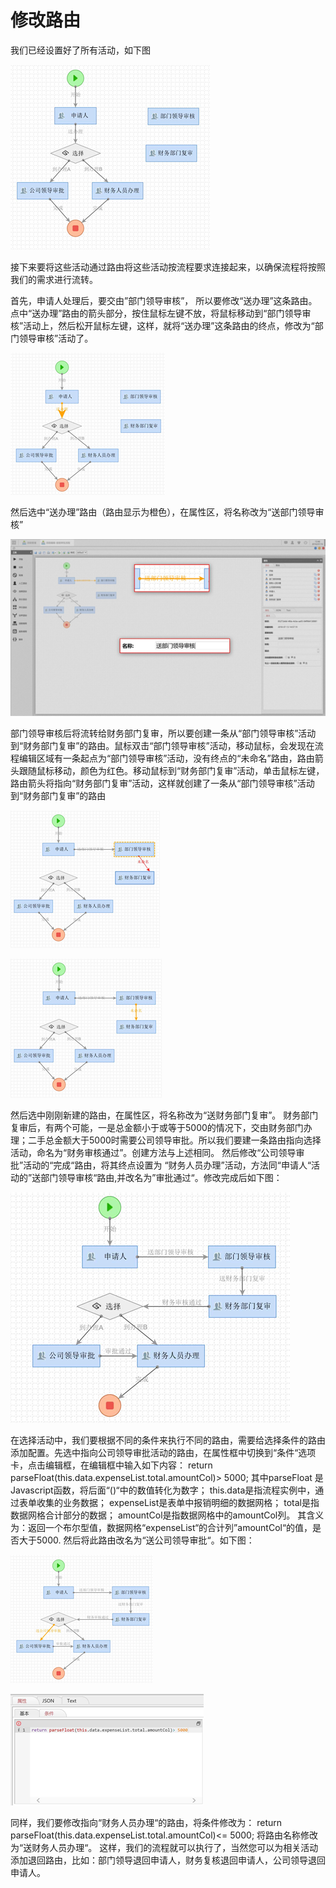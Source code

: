 # 修改路由

我们已经设置好了所有活动，如下图



![](../../.gitbook/assets/image%20%2882%29.png)




  
接下来要将这些活动通过路由将这些活动按流程要求连接起来，以确保流程将按照我们的需求进行流转。

首先，申请人处理后，要交由”部门领导审核”， 所以要修改“送办理”这条路由。点中“送办理”路由的箭头部分，按住鼠标左键不放，将鼠标移动到“部门领导审核”活动上，然后松开鼠标左键，这样，就将“送办理”这条路由的终点，修改为“部门领导审核”活动了。



![](../../.gitbook/assets/image%20%2832%29.png)

然后选中“送办理”路由（路由显示为橙色），在属性区，将名称改为“送部门领导审核”

![](../../.gitbook/assets/image%20%2897%29.png)

部门领导审核后将流转给财务部门复审，所以要创建一条从“部门领导审核”活动到“财务部门复审”的路由。鼠标双击“部门领导审核”活动，移动鼠标，会发现在流程编辑区域有一条起点为“部门领导审核”活动，没有终点的“未命名”路由，路由箭头跟随鼠标移动，颜色为红色。移动鼠标到“财务部门复审”活动，单击鼠标左键，路由箭头将指向“财务部门复审”活动，这样就创建了一条从“部门领导审核”活动到“财务部门复审”的路由

![](../../.gitbook/assets/image%20%28159%29.png)

![](../../.gitbook/assets/image%20%28153%29.png)

然后选中刚刚新建的路由，在属性区，将名称改为“送财务部门复审”。 财务部门复审后，有两个可能，一是总金额小于或等于5000的情况下，交由财务部门办理；二手总金额大于5000时需要公司领导审批。所以我们要建一条路由指向选择活动，命名为“财务审核通过”。创建方法与上述相同。 然后修改“公司领导审批”活动的“完成“路由，将其终点设置为 “财务人员办理”活动，方法同“申请人“活动的”送部门领导审核“路由,并改名为”审批通过“。修改完成后如下图：

![](../../.gitbook/assets/image%20%2815%29.png)

在选择活动中，我们要根据不同的条件来执行不同的路由，需要给选择条件的路由添加配置。先选中指向公司领导审批活动的路由，在属性框中切换到“条件“选项卡，点击编辑框，在编辑框中输入如下内容： return parseFloat\(this.data.expenseList.total.amountCol\)&gt; 5000; 其中parseFloat 是Javascript函数，将后面“\(\)“中的数值转化为数字； this.data是指流程实例中，通过表单收集的业务数据； expenseList是表单中报销明细的数据网格； total是指数据网格合计部分的数据； amountCol是指数据网格中的amountCol列。 其含义为：返回一个布尔型值，数据网格“expenseList“的合计列”amountCol“的值，是否大于5000. 然后将此路由改名为“送公司领导审批“。如下图：

![](../../.gitbook/assets/image%20%2880%29.png)

![](../../.gitbook/assets/image%20%28108%29.png)

同样，我们要修改指向“财务人员办理“的路由，将条件修改为： return parseFloat\(this.data.expenseList.total.amountCol\)&lt;= 5000; 将路由名称修改为“送财务人员办理“。 这样，我们的流程就可以执行了，当然您可以为相关活动添加退回路由，比如：部门领导退回申请人，财务复核退回申请人，公司领导退回申请人。







